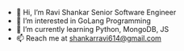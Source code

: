 - 👋 Hi, I’m Ravi Shankar Senior Software Engineer
- 👀 I’m interested in GoLang Programming
- 🌱 I’m currently learning Python, MongoDB, JS
- 📫 Reach me at shankarravi614@gmail.com

<!---
Ravi614/Ravi614 is a ✨ special ✨ repository because its `README.md` (this file) appears on your GitHub profile.
You can click the Preview link to take a look at your changes.
--->
